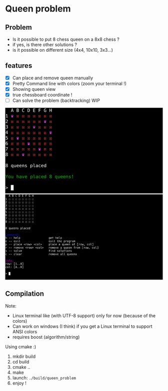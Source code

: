 # Queen problem

## Problem

- Is it possible to put 8 chess queen on a 8x8 chess ?
- if yes, is there other solutions ?
- is it possible on different size (4x4, 10x10, 3x3...)

## features

- [x] Can place and remove queen manually
- [x] Pretty Command line with colors (zoom your terminal !)
- [x] Showing queen view
- [x] true chessboard coordinate !
- [ ] Can solve the problem (backtracking) WIP

![screenshot of the program](./images/sc1.png)
![screenshot of the program](./images/sc2.png)

## Compilation

Note:

- Linux terminal like (with UTF-8 support) only for now (because of the colors)
- Can work on windows (I think) if you get a Linux terminal to support ANSI colors
- requires boost (algorithm/string)

Using cmake :)

1. mkdir build
2. cd build
3. cmake ..
4. make
5. launch: `./build/queen_problem`
6. enjoy !
